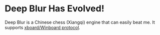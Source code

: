 Deep Blur Has Evolved!
=========

Deep Blur is a Chinese chess (Xiangqi) engine that can easily beat me.
It supports [xboard/Winboard protocol](http://www.gnu.org/software/xboard/).
